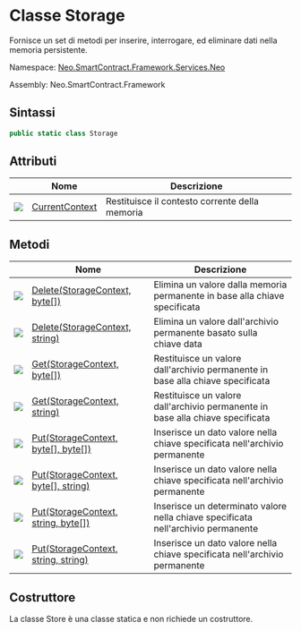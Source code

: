 # Classe Storage 

Fornisce un set di metodi per inserire, interrogare, ed eliminare dati nella memoria persistente.

Namespace: [Neo.SmartContract.Framework.Services.Neo](../neo.md)

Assembly: Neo.SmartContract.Framework

## Sintassi

```c#
public static class Storage
```

## Attributi

| | Nome | Descrizione |
| ---------------------------------------- | ---------------------------------------- | ---------- |
| ![](https://i-msdn.sec.s-msft.com/dynimg/IC74937.jpeg) | [CurrentContext](Storage/CurrentContext.md) | Restituisce il contesto corrente della memoria |

## Metodi

| | Nome | Descrizione |
| ---------------------------------------- | ---------------------------------------- | -------------------------------- |
| ![](https://i-msdn.sec.s-msft.com/dynimg/IC91302.jpeg) | [Delete(StorageContext, byte[])](Storage/Delete.md) | Elimina un valore dalla memoria permanente in base alla chiave specificata|
| ![](https://i-msdn.sec.s-msft.com/dynimg/IC91302.jpeg) | [Delete(StorageContext, string)](Storage/Delete2.md) | Elimina un valore dall'archivio permanente basato sulla chiave data |
| ![](https://i-msdn.sec.s-msft.com/dynimg/IC91302.jpeg) | [Get(StorageContext, byte[])](Storage/Get.md) | Restituisce un valore dall'archivio permanente in base alla chiave specificata |
| ![](https://i-msdn.sec.s-msft.com/dynimg/IC91302.jpeg) | [Get(StorageContext, string)](Storage/Get2.md) | Restituisce un valore dall'archivio permanente in base alla chiave specificata |
| ![](https://i-msdn.sec.s-msft.com/dynimg/IC91302.jpeg) | [Put(StorageContext, byte[], byte[])](Storage/Put.md) | Inserisce un dato valore nella chiave specificata nell'archivio permanente |
| ![](https://i-msdn.sec.s-msft.com/dynimg/IC91302.jpeg) | [Put(StorageContext, byte[], string)](Storage/Put2.md) | Inserisce un dato valore nella chiave specificata nell'archivio permanente |
| ![](https://i-msdn.sec.s-msft.com/dynimg/IC91302.jpeg) | [Put(StorageContext, string, byte[])](Storage/Put3.md) | Inserisce un determinato valore nella chiave specificata nell'archivio permanente |
| ![](https://i-msdn.sec.s-msft.com/dynimg/IC91302.jpeg) | [Put(StorageContext, string, string)](Storage/Put4.md) | Inserisce un dato valore nella chiave specificata nell'archivio permanente |

## Costruttore

La classe Store è una classe statica e non richiede un costruttore.
